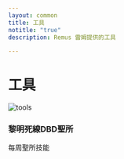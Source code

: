 ```yaml
---
layout: common
title: 工具
notitle: "true"
description: Remus 雷姆提供的工具

---
```


<h1 class="mainTitle tools">工具</h1>

<div class="tools-cards">
    <a id= "tools-link" class="card">
        <img src="/assets/img/docs/tools/tools-icon.png" alt="tools">
        <h3 class="title">黎明死線DBD聖所</h3>
        <p>每周聖所技能</p>
    </a>
</div>

<div id="toolsContent" style="display: none;"></div>
